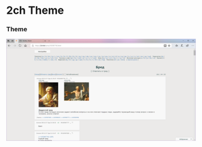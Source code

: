 [darkImg]: https://github.com/punkew/2ch-theme/blob/master/screen/theme.png
# 2ch Theme
### Theme
![Light theme for 2ch][darkImg]